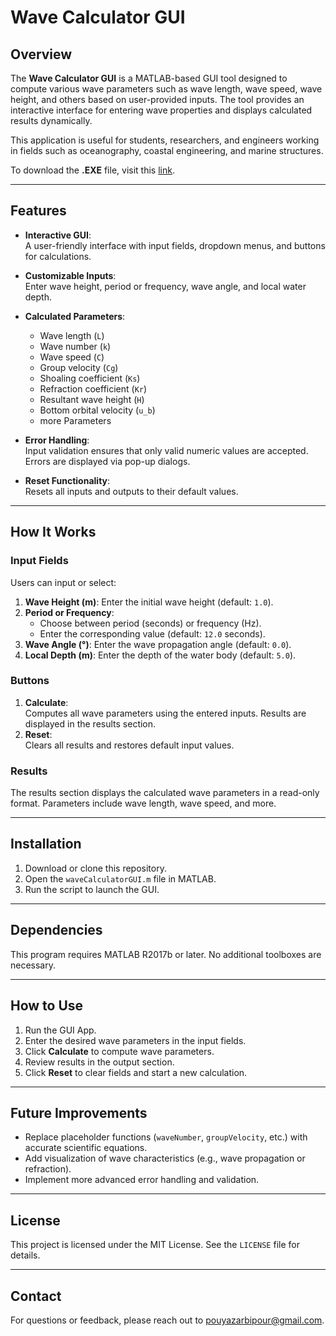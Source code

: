 # Wave Calculator GUI  

## Overview  
The **Wave Calculator GUI** is a MATLAB-based GUI tool designed to compute various wave parameters such as wave length, wave speed, wave height, and others based on user-provided inputs. The tool provides an interactive interface for entering wave properties and displays calculated results dynamically.  

This application is useful for students, researchers, and engineers working in fields such as oceanography, coastal engineering, and marine structures.

To download the **.EXE** file, visit this [link](https://drive.google.com/file/d/1GqaxNnod_319n2YhyvUYSnawCfyrBS79/view?usp=sharing).

---

## Features  
- **Interactive GUI**:  
  A user-friendly interface with input fields, dropdown menus, and buttons for calculations.  

- **Customizable Inputs**:  
  Enter wave height, period or frequency, wave angle, and local water depth.  

- **Calculated Parameters**:  
  - Wave length (`L`)  
  - Wave number (`k`)  
  - Wave speed (`C`)  
  - Group velocity (`Cg`)  
  - Shoaling coefficient (`Ks`)  
  - Refraction coefficient (`Kr`)  
  - Resultant wave height (`H`)  
  - Bottom orbital velocity (`u_b`)
  - more Parameters

- **Error Handling**:  
  Input validation ensures that only valid numeric values are accepted. Errors are displayed via pop-up dialogs.  

- **Reset Functionality**:  
  Resets all inputs and outputs to their default values.  

---

## How It Works  

### **Input Fields**
Users can input or select:  
1. **Wave Height (m)**: Enter the initial wave height (default: `1.0`).  
2. **Period or Frequency**:  
   - Choose between period (seconds) or frequency (Hz).  
   - Enter the corresponding value (default: `12.0` seconds).  
3. **Wave Angle (°)**: Enter the wave propagation angle (default: `0.0`).  
4. **Local Depth (m)**: Enter the depth of the water body (default: `5.0`).  

### **Buttons**
1. **Calculate**:  
   Computes all wave parameters using the entered inputs. Results are displayed in the results section.  
2. **Reset**:  
   Clears all results and restores default input values.  

### **Results**
The results section displays the calculated wave parameters in a read-only format. Parameters include wave length, wave speed, and more.  

---

## Installation  
1. Download or clone this repository.  
2. Open the `waveCalculatorGUI.m` file in MATLAB.  
3. Run the script to launch the GUI.  

---

## Dependencies  
This program requires MATLAB R2017b or later. No additional toolboxes are necessary.  

---

## How to Use  
1. Run the GUI App.  
2. Enter the desired wave parameters in the input fields.  
3. Click **Calculate** to compute wave parameters.  
4. Review results in the output section.  
5. Click **Reset** to clear fields and start a new calculation.  

---

## Future Improvements  
- Replace placeholder functions (`waveNumber`, `groupVelocity`, etc.) with accurate scientific equations.  
- Add visualization of wave characteristics (e.g., wave propagation or refraction).  
- Implement more advanced error handling and validation.  

---

## License  
This project is licensed under the MIT License. See the `LICENSE` file for details.  

---

## Contact  
For questions or feedback, please reach out to pouyazarbipour@gmail.com.
